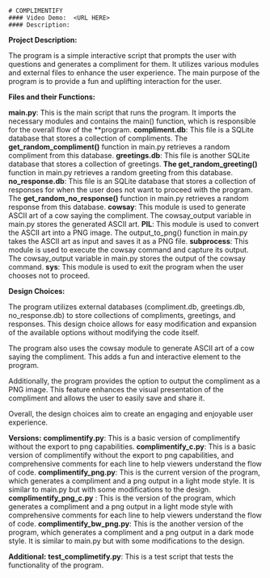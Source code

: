     # COMPLIMENTIFY
    #### Video Demo:  <URL HERE>
    #### Description:

**Project Description:**

The program is a simple interactive script that prompts the user with questions and generates a compliment for them. It utilizes various modules and external files to enhance the user experience. The main purpose of the program is to provide a fun and uplifting interaction for the user.

**Files and their Functions:**

**main.py**: This is the main script that runs the program. It imports the necessary modules and contains the main() function, which is responsible for the overall flow of the **program.
**compliment.db**: This file is a SQLite database that stores a collection of compliments. The **get_random_compliment()** function in main.py retrieves a random compliment from this database.
**greetings.db**: This file is another SQLite database that stores a collection of greetings. **The get_random_greeting()** function in main.py retrieves a random greeting from this database.
**no_response.db**: This file is an SQLite database that stores a collection of responses for when the user does not want to proceed with the program. The **get_random_no_response()** function in main.py retrieves a random response from this database.
**cowsay**: This module is used to generate ASCII art of a cow saying the compliment. The cowsay_output variable in main.py stores the generated ASCII art.
**PIL**: This module is used to convert the ASCII art into a PNG image. The output_to_png() function in main.py takes the ASCII art as input and saves it as a PNG file.
**subprocess**: This module is used to execute the cowsay command and capture its output. The cowsay_output variable in main.py stores the output of the cowsay command.
**sys**: This module is used to exit the program when the user chooses not to proceed.

**Design Choices:**

The program utilizes external databases (compliment.db, greetings.db, no_response.db) to store collections of compliments, greetings, and responses. This design choice allows for easy modification and expansion of the available options without modifying the code itself.

The program also uses the cowsay module to generate ASCII art of a cow saying the compliment. This adds a fun and interactive element to the program.

Additionally, the program provides the option to output the compliment as a PNG image. This feature enhances the visual presentation of the compliment and allows the user to easily save and share it.

Overall, the design choices aim to create an engaging and enjoyable user experience.

**Versions:**
**complimentify.py**: This is a basic version of complimentify without the export to png capabilities. 
**complimentify_c.py**: This is a basic version of complimentify without the export to png capabilities, and comprehensive comments for each line to help viewers understand the flow of code.
**complimentify_png.py**: This is the current version of the program, which generates a compliment and a png output in a light mode style. It is similar to main.py but with some modifications to the design.
**complimentify_png_c.py** : This is the version of the program, which generates a compliment and a png output in a light mode style with comprehensive comments for each line to help viewers understand the flow of code.
**complimentify_bw_png.py**: This is the another version of the program, which generates a compliment and a png output in a dark mode style. It is similar to main.py but with some modifications to the design.

**Additional:**
**test_complimetify.py**: This is a test script that tests the functionality of the program.

